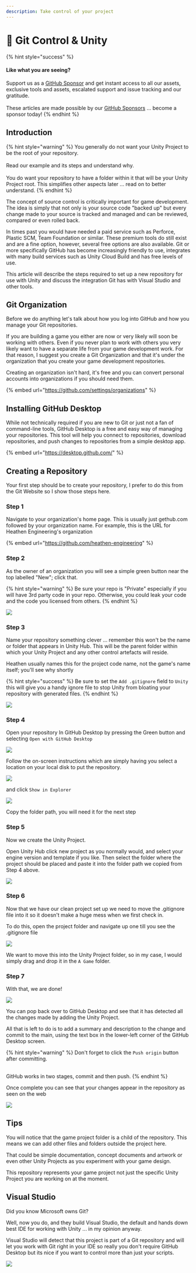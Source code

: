 ```yaml
---
description: Take control of your project
---
```


# 🛂 Git Control & Unity

{% hint style="success" %}
#### Like what you are seeing?

Support us as a [GitHub Sponsor](../../../become-a-sponsor/) and get instant access to all our assets, exclusive tools and assets, escalated support and issue tracking and our gratitude.\
\
These articles are made possible by our [GitHub Sponsors](../../../become-a-sponsor/) ... become a sponsor today!
{% endhint %}

## Introduction

{% hint style="warning" %}
You generally do not want your Unity Project to be the root of your repository.\
\
Read our example and its steps and understand why.\
\
You do want your repository to have a folder within it that will be your Unity Project root. This simplifies other aspects later ... read on to better understand.
{% endhint %}

The concept of source control is critically important for game development. The idea is simply that not only is your source code "backed up" but every change made to your source is tracked and managed and can be reviewed, compared or even rolled back.

In times past you would have needed a paid service such as Perforce, Plastic SCM, Team Foundation or similar. These premium tools do still exist and are a fine option, however, several free options are also available. Git or more specifically GitHub has become increasingly friendly to use, integrates with many build services such as Unity Cloud Build and has free levels of use.

This article will describe the steps required to set up a new repository for use with Unity and discuss the integration Git has with Visual Studio and other tools.

## Git Organization

Before we do anything let's talk about how you log into GitHub and how you manage your Git repositories.

If you are building a game you either are now or very likely will soon be working with others. Even if you never plan to work with others you very likely want to have a separate life from your game development work. For that reason, I suggest you create a Git Organization and that it's under the organization that you create your game development repositories.

Creating an organization isn't hard, it's free and you can convert personal accounts into organizations if you should need them.

{% embed url="https://github.com/settings/organizations" %}

## Installing GitHub Desktop

While not technically required if you are new to Git or just not a fan of command-line tools, GitHub Desktop is a free and easy way of managing your repositories. This tool will help you connect to repositories, download repositories, and push changes to repositories from a simple desktop app.

{% embed url="https://desktop.github.com/" %}

## Creating a Repository

Your first step should be to create your repository, I prefer to do this from the Git Website so I show those steps here.

### Step 1&#x20;

Navigate to your organization's home page. This is usually just gethub.com followed by your organization name. For example, this is the URL for Heathen Engineering's organization

{% embed url="https://github.com/heathen-engineering" %}

### Step 2

As the owner of an organization you will see a simple green button near the top labelled "New"; click that.

{% hint style="warning" %}
Be sure your repo is "Private" especially if you will have 3rd party code in your repo. Otherwise, you could leak your code and the code you licensed from others.
{% endhint %}

![](<../../../.gitbook/assets/image (183).png>)

### Step 3

Name your repository something clever ... remember this won't be the name or folder that appears in Unity Hub. This will be the parent folder within which your Unity Project and any other control artefacts will reside.

Heathen usually names this for the project code name, not the game's name itself; you'll see why shortly

{% hint style="success" %}
Be sure to set the `Add .gitignore` field to `Unity` this will give you a handy ignore file to stop Unity from bloating your repository with generated files.
{% endhint %}

![](<../../../.gitbook/assets/image (158).png>)

### Step 4

Open your repository In GitHub Desktop by pressing the Green button and selecting `Open with GitHub Desktop`

![](<../../../.gitbook/assets/image (170).png>)

Follow the on-screen instructions which are simply having you select a location on your local disk to put the repository.

![](<../../../.gitbook/assets/image (159).png>)

and click `Show in Explorer`

![](<../../../.gitbook/assets/image (171) (1).png>)

Copy the folder path, you will need it for the next step

### Step 5

Now we create the Unity Project.&#x20;

Open Unity Hub click new project as you normally would, and select your engine version and template if you like. Then select the folder where the project should be placed and paste it into the folder path we copied from Step 4 above.

![](<../../../.gitbook/assets/image (182).png>)

### Step 6

Now that we have our clean project set up we need to move the .gitignore file into it so it doesn't make a huge mess when we first check in.

To do this, open the project folder and navigate up one till you see the .gitignore file

![](<../../../.gitbook/assets/image (167).png>)

We want to move this into the Unity Project folder, so in my case, I would simply drag and drop it in the `A Game` folder.

### Step 7

With that, we are done!

![](<../../../.gitbook/assets/image (180).png>)

You can pop back over to GitHub Desktop and see that it has detected all the changes made by adding the Unity Project.

All that is left to do is to add a summary and description to the change and commit to the main, using the text box in the lower-left corner of the GitHub Desktop screen.

{% hint style="warning" %}
Don't forget to click the `Push origin` button after committing.

\
GitHub works in two stages, commit and then push.
{% endhint %}

Once complete you can see that your changes appear in the repository as seen on the web

![](<../../../.gitbook/assets/image (184).png>)

## Tips

You will notice that the game project folder is a child of the repository. This means we can add other files and folders outside the project here.

That could be simple documentation, concept documents and artwork or even other Unity Projects as you experiment with your game design.

This repository represents your game project not just the specific Unity Project you are working on at the moment.

## Visual Studio

Did you know Microsoft owns Git?

Well, now you do, and they build Visual Studio, the default and hands down best IDE for working with Unity ... in my opinion anyway.

Visual Studio will detect that this project is part of a Git repository and will let you work with Git right in your IDE so really you don't require GitHub Desktop but its nice if you want to control more than just your scripts.

![](<../../../.gitbook/assets/image (168).png>)


